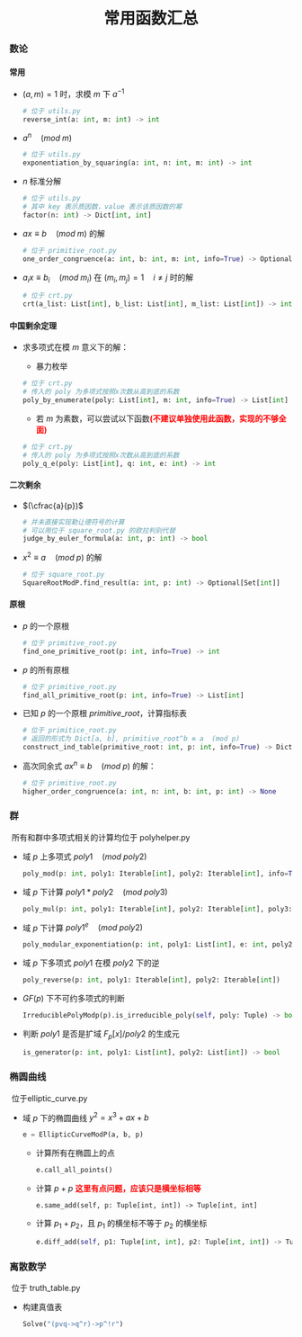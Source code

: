 <h1 style="text-align: center;">
    常用函数汇总
</h1>

### 数论



#### 常用

- $(a, m) = 1$ 时，求模 $m$ 下 $a^{-1}$

  ```python
  # 位于 utils.py
  reverse_int(a: int, m: int) -> int
  ```

- $a^n \quad (mod \; m)$

  ```python
  # 位于 utils.py
  exponentiation_by_squaring(a: int, n: int, m: int) -> int
  ```

- $n$ 标准分解

  ```python
  # 位于 utils.py
  # 其中 key 表示质因数，value 表示该质因数的幂
  factor(n: int) -> Dict[int, int]
  ```

- $ax \equiv b \quad (mod \; m)$ 的解

  ```python
  # 位于 primitive_root.py
  one_order_congruence(a: int, b: int, m: int, info=True) -> Optional[List[int]]
  ```

  

- $a_i x \equiv b_i \quad (mod \; m_i)$ 在 $(m_i, m_j) = 1 \quad i \ne j$ 时的解

  ```python
  # 位于 crt.py
  crt(a_list: List[int], b_list: List[int], m_list: List[int]) -> int
  ```



#### 中国剩余定理

- 求多项式在模 $m$ 意义下的解：

  - 暴力枚举

  ```python
  # 位于 crt.py
  # 传入的 poly 为多项式按照x次数从高到底的系数
  poly_by_enumerate(poly: List[int], m: int, info=True) -> List[int]
  ```

  - 若 $m$ 为素数，可以尝试以下函数<strong style="color: red;">(不建议单独使用此函数，实现的不够全面)</strong>

  ```python
  # 位于 crt.py
  # 传入的 poly 为多项式按照x次数从高到底的系数
  poly_q_e(poly: List[int], q: int, e: int) -> int
  ```



#### 二次剩余

- $(\cfrac{a}{p})$ 

  ```python
  # 并未直接实现勒让德符号的计算
  # 可以用位于 square_root.py 的欧拉判别代替
  judge_by_euler_formula(a: int, p: int) -> bool
  ```

- $x^2 \equiv a \quad (mod \;  p)$ 的解

  ```python
  # 位于 square_root.py
  SquareRootModP.find_result(a: int, p: int) -> Optional[Set[int]]
  ```



#### 原根

- $p$ 的一个原根

  ```python
  # 位于 primitive_root.py
  find_one_primitive_root(p: int, info=True) -> int
  ```

- $p$ 的所有原根

  ```python
  # 位于 primitive_root.py
  find_all_primitive_root(p: int, info=True) -> List[int]
  ```

- 已知 $p$ 的一个原根 $primitive\_root$，计算指标表

  ```python
  # 位于 primitice_root.py
  # 返回的形式为 Dict[a, b], primitive_root^b ≡ a  (mod p)
  construct_ind_table(primitive_root: int, p: int, info=True) -> Dict[int, int]
  ```

- 高次同余式 $ax^n \equiv b \quad (mod \; p)$ 的解：

  ```python
  # 位于 primitive_root.py
  higher_order_congruence(a: int, n: int, b: int, p: int) -> None
  ```



### 群

​		所有和群中多项式相关的计算均位于 polyhelper.py

- 域 $p$ 上多项式 $poly1 \quad (mod \; poly2)$

  ```python
  poly_mod(p: int, poly1: Iterable[int], poly2: Iterable[int], info=True)
  ```

- 域 $p$ 下计算 $poly1 * poly2 \quad (mod \; poly3)$

  ```python
  poly_mul(p: int, poly1: Iterable[int], poly2: Iterable[int], poly3: Iterable[int])
  ```

- 域 $p$ 下计算 $poly1^e \quad (mod \; poly2)$

  ```python
  poly_modular_exponentiation(p: int, poly1: List[int], e: int, poly2: List[int])
  ```

- 域 $p$ 下多项式 $poly1$ 在模 $poly2$ 下的逆

  ```python
  poly_reverse(p: int, poly1: Iterable[int], poly2: Iterable[int])
  ```

- $GF(p)$ 下不可约多项式的判断

  ```python
  IrreduciblePolyModp(p).is_irreducible_poly(self, poly: Tuple) -> bool
  ```

- 判断 $poly1$ 是否是扩域 $F_p[x]/poly2$ 的生成元

  ```python
  is_generator(p: int, poly1: List[int], poly2: List[int]) -> bool
  ```



### 椭圆曲线

​		位于elliptic_curve.py

- 域 $p$ 下的椭圆曲线 $y^2 = x^3 + ax + b$

  ```python
  e = EllipticCurveModP(a, b, p)
  ```

  - 计算所有在椭圆上的点

    ```python
    e.call_all_points()
    ```

  - 计算 $p+p$ <strong style="color: red;">这里有点问题，应该只是横坐标相等</strong>

    ```python'
    e.same_add(self, p: Tuple[int, int]) -> Tuple[int, int]
    ```

  - 计算 $p_1 + p_2$，且 $p_1$ 的横坐标不等于 $p_2$ 的横坐标

    ```python
    e.diff_add(self, p1: Tuple[int, int], p2: Tuple[int, int]) -> Tuple[int, int]
    ```



### 离散数学

​		位于 truth_table.py

- 构建真值表

  ```python
  Solve("(pvq->q^r)->p^!r")
  ```

  


